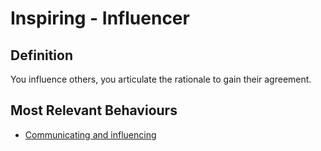 # Inspiring - Influencer

## Definition 

You influence others, you articulate the rationale to gain their agreement. 

## Most Relevant Behaviours

* [Communicating and influencing](behav/comm_influencing.md)

